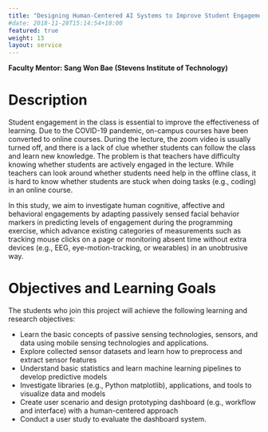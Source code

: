 ```yaml
---
title: "Designing Human-Centered AI Systems to Improve Student Engagement "
#date: 2018-11-28T15:14:54+10:00
featured: true
weight: 13
layout: service
---
```

**Faculty Mentor: Sang Won Bae  (Stevens Institute of Technology)**


# Description

Student engagement in the class is essential to improve the effectiveness of learning. Due to the COVID-19 pandemic, on-campus courses have been converted to online courses. During the lecture, the zoom video is usually turned off, and there is a lack of clue whether students can follow the class and learn new knowledge. The problem is that teachers have difficulty knowing whether students are actively engaged in the lecture. While teachers can look around whether students need help in the offline class, it is hard to know whether students are stuck when doing tasks (e.g., coding) in an online course.

In this study, we aim to investigate human cognitive, affective and behavioral engagements by adapting passively sensed facial behavior markers in predicting levels of engagement during the programming exercise, which advance existing categories of measurements such as tracking mouse clicks on a page or monitoring absent time without extra devices (e.g., EEG, eye-motion-tracking, or wearables) in an unobtrusive way.




# Objectives and Learning Goals

The students who join this project will achieve the following learning and research objectives:

-	Learn the basic concepts of passive sensing technologies, sensors, and data using mobile sensing technologies and applications.
-	Explore collected sensor datasets and learn how to preprocess and extract sensor features
-	Understand basic statistics and learn machine learning pipelines to develop predictive models
-	Investigate libraries (e.g., Python matplotlib), applications, and tools to visualize data and models
-	Create user scenario and design prototyping dashboard (e.g., workflow and interface) with a human-centered approach
-	Conduct a user study to evaluate the dashboard system.
